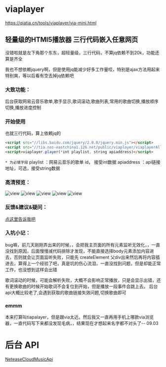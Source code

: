 # viaplayer 
  https://qiatia.cn/tools/viaplayer/via-mini.html
## 轻量级的HTMl5播放器 三行代码嵌入任意网页
没错啦就是左下角那个东东，超轻量级，三行代码，不算jq依赖不到20k，功能还算是齐全

我也不想依赖jquery啊，但是使用jq能减少好多工作量哎，特别是ajax方法用起来特别爽，等以后看有空去掉jq依赖吧
### 大致功能：

后台获取网易云音乐歌单,歌手显示,歌词滚动,歌曲列表,常用的歌曲切换,播放顺序切换,播放进度控制

### 开始使用

也就三行代码，算上依赖jq的

```html
<script src="//libs.baidu.com/jquery/2.0.0/jquery.min.js"></script>
<script src="//tia.nos-eastchina1.126.net/public/viaplayer/viaplayerAll.js"></script>
<script>viaplayer.player(*int playlist, string apiaddress)</script>
```

```* 为必填字段```
playlist  ：网易云音乐的歌单 id，  接受int数据
apiaddress  ：api链接地址，可选，接受string数据
### 高清预览：
![view](/preview/1.png)
![view](/preview/2.png)
![view](/preview/3.png)
![view](/preview/4.png)
![view](/preview/5.png)

### 反馈&建议&疑问：
<a href="https://qiatia.cn/content.php?i=27#reply">点这里告诉我吧</a>

### 入坑小记：

bug嘛，前几天刚刚弄出来的时候，，会把我主页面的所有元素监听无效化，，一直没找到原因，后面慢慢减代码排除才发现，不能直接选择body元素添加内容进去，否则就会让页面监听失败，只能先 createElement 父div出来然后再将内容插进去，算得上一个经验了吧，真是坑的伤心流泪，一直没找到问题，但是却能正常工作，也没想到这样会出错

歌词滚动的时候，可能会解析失败，大概不会影响正常播放，只是会显示出错，还有更换歌曲的时候开始歌词不会复位到开始，但是播放一段事件会跳上去。
后台api大概比较老了,会遇到获取的歌曲链接失效问题,切换歌曲即可

### emmm

本来打算叫tiapalayer，但是跟via太近。然后我又一直再用手机上哪款via浏览器，一直代码写下来都没发现毛病，，结果现在才想起来名字都不对头了-- 09.03

# 后台 API 
<a href='https://github.com/metowolf/NeteaseCloudMusicApi'>NeteaseCloudMusicApi</a>
